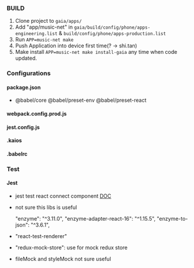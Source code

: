 ### BUILD

1. Clone project to `gaia/apps/`
2. Add "app/music-net" in `gaia/build/config/phone/apps-engineering.list` & `build/config/phone/apps-production.list`
3. Run `APP=music-net make`
4. Push Application into device first time(? -> shi.tan)
5. Make install `APP=music-net make install-gaia` any time when code updated.


### Configurations

#### package.json
- @babel/core @babel/preset-env @babel/preset-react

#### webpack.config.prod.js

#### jest.config.js

#### .kaios
#### .babelrc



### Test
#### Jest
- jest test react connect component [DOC](https://www.robinwieruch.de/react-connected-component-test)
- not sure this libs is useful

    "enzyme": "^3.11.0",
    "enzyme-adapter-react-16": "^1.15.5",
    "enzyme-to-json": "^3.6.1",

- "react-test-renderer"

- "redux-mock-store": use for mock redux store

- fileMock and styleMock not sure useful


